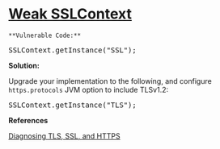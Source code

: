 # [Weak SSLContext](http://find-sec-bugs.github.io/bugs.htm#SSL_CONTEXT)

    **Vulnerable Code:**  

<pre>SSLContext.getInstance("SSL");</pre>

**Solution:**  

Upgrade your implementation to the following, and configure `https.protocols` JVM option to include TLSv1.2:

<pre>SSLContext.getInstance("TLS");</pre>

**References**  

[Diagnosing TLS, SSL, and HTTPS](https://blogs.oracle.com/java-platform-group/entry/diagnosing_tls_ssl_and_https)